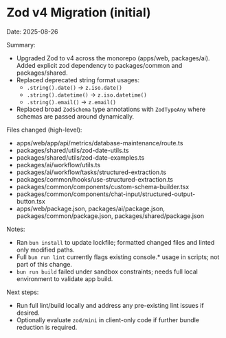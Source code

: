 # Zod v4 Migration (initial)

Date: 2025-08-26

Summary:

- Upgraded Zod to v4 across the monorepo (apps/web, packages/ai). Added explicit zod dependency to packages/common and packages/shared.
- Replaced deprecated string format usages:
    - `.string().date()` → `z.iso.date()`
    - `.string().datetime()` → `z.iso.datetime()`
    - `.string().email()` → `z.email()`
- Replaced broad `ZodSchema` type annotations with `ZodTypeAny` where schemas are passed around dynamically.

Files changed (high-level):

- apps/web/app/api/metrics/database-maintenance/route.ts
- packages/shared/utils/zod-date-utils.ts
- packages/shared/utils/zod-date-examples.ts
- packages/ai/workflow/utils.ts
- packages/ai/workflow/tasks/structured-extraction.ts
- packages/common/hooks/use-structured-extraction.ts
- packages/common/components/custom-schema-builder.tsx
- packages/common/components/chat-input/structured-output-button.tsx
- apps/web/package.json, packages/ai/package.json, packages/common/package.json, packages/shared/package.json

Notes:

- Ran `bun install` to update lockfile; formatted changed files and linted only modified paths.
- Full `bun run lint` currently flags existing console.\* usage in scripts; not part of this change.
- `bun run build` failed under sandbox constraints; needs full local environment to validate app build.

Next steps:

- Run full lint/build locally and address any pre-existing lint issues if desired.
- Optionally evaluate `zod/mini` in client-only code if further bundle reduction is required.

